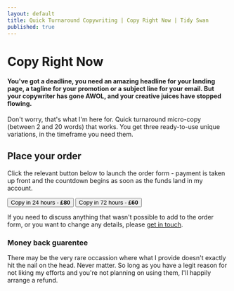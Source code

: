 ```yaml
---
layout: default
title: Quick Turnaround Copywriting | Copy Right Now | Tidy Swan
published: true
---
```


# Copy Right Now

#### You've got a deadline, you need an amazing headline for your landing page, a tagline for your promotion or a subject line for your email. But your copywriter has gone AWOL, and your creative juices have stopped flowing.

Don't worry, that's what I'm here for. Quick turnaround micro-copy (between 2 and 20 words) that works. You get three ready-to-use unique variations, in the timeframe you need them.

## Place your order

Click the relevant button below to launch the order form - payment is taken up front and the countdown begins as soon as the funds land in my account.

<button class="button">Copy in 24 hours - <b>£80</b></button>
<button class="button">Copy in 72 hours - <b>£60</b></button>

If you need to discuss anything that wasn't possible to add to the order form, or you want to change any details, please [get in touch](/contact).

### Money back guarentee

There may be the very rare occassion where what I provide doesn't exactly hit the nail on the head. Never matter. So long as you have a legit reason for not liking my efforts and you're not planning on using them, I'll happily arrange a refund.

